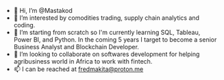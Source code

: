 - 👋 Hi, I’m @Mastakod
- 👀 I’m interested by comodities trading, supply chain analytics and coding.
- 🌱 I’m starting from scratch so I'm currently learning SQL, Tableau, Power BI, and Python. In the coming 5 years I target to become a senior Business Analyst and Blockchain Developer.
- 💞️ I’m looking to collaborate on softwares development for helping agribusiness world in Africa to work with fintech.
- 📫 I can be reached at fredmakita@proton.me

<!---
Mastakod/Mastakod is a ✨ special ✨ repository because its `README.md` (this file) appears on your GitHub profile.
You can click the Preview link to take a look at your changes.
--->
